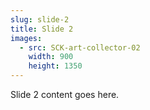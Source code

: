```yaml
---
slug: slide-2
title: Slide 2
images:
  - src: SCK-art-collector-02
    width: 900
    height: 1350
---
```

Slide 2 content goes here.

